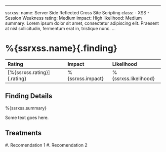 
---
ssrxss:
    name: Server Side Reflected Cross Site Scripting
    class: 
        - XSS
        - Session Weakness
    rating: Medium
    impact: High
    likelihood: Medium
    summary: Lorem ipsum dolor sit amet, consectetur adipiscing elit. Praesent at nisl sollicitudin, fermentum erat in, tristique nunc.
...

# %{ssrxss.name}{.finding}
  Rating                        | Impact            | Likelihood
  :-----------------------------|:------------------|:------------
  [%{ssrxss.rating}]{.rating}   | %{ssrxss.impact}  | %{ssrxss.likelihood}

## Finding Details

%{ssrxss.summary}

Some text goes here.

## Treatments
<div class="treatment">
#. Recomendation 1
#. Recomendation 2 
</div>
